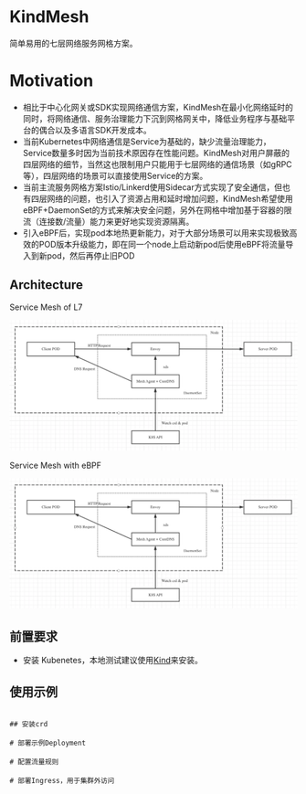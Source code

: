 # KindMesh

简单易用的七层网络服务网格方案。


# Motivation

- 相比于中心化网关或SDK实现网络通信方案，KindMesh在最小化网络延时的同时，将网络通信、服务治理能力下沉到网格网关中，降低业务程序与基础平台的偶合以及多语言SDK开发成本。
- 当前Kubernetes中网络通信是Service为基础的，缺少流量治理能力，Service数量多时因为当前技术原因存在性能问题。KindMesh对用户屏蔽的四层网络的细节，当然这也限制用户只能用于七层网络的通信场景（如gRPC等），四层网络的场景可以直接使用Service的方案。
- 当前主流服务网格方案Istio/Linkerd使用Sidecar方式实现了安全通信，但也有四层网络的问题，也引入了资源占用和延时增加问题，KindMesh希望使用eBPF+DaemonSet的方式来解决安全问题，另外在网格中增加基于容器的限流（连接数/流量）能力来更好地实现资源隔离。
- 引入eBPF后，实现pod本地热更新能力，对于大部分场景可以用来实现极致高效的POD版本升级能力，即在同一个node上启动新pod后使用eBPF将流量导入到新pod，然后再停止旧POD

## Architecture

Service Mesh of L7

![alt text](doc/arch1.png "Title")


Service Mesh with eBPF

![alt text](doc/arch1.png "Title")



## 前置要求

- 安装 Kubenetes，本地测试建议使用[Kind](https://kind.sigs.k8s.io/)来安装。

## 使用示例

```

## 安装crd

# 部署示例Deployment

# 配置流量规则

# 部署Ingress，用于集群外访问

```





